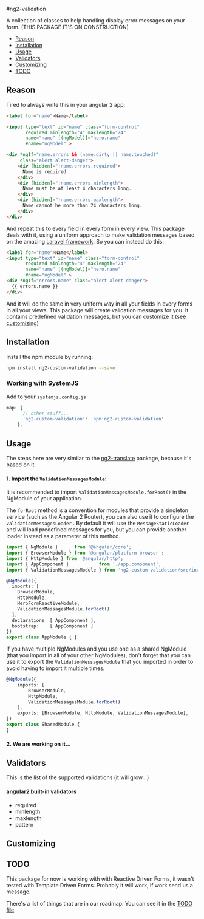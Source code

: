 #ng2-validation

A collection of classes to help handling display error messages on your form. (THIS PACKAGE IT'S ON CONSTRUCTION)

* [Reason](#reason)
* [Installation](#installation)
* [Usage](#usage)
* [Validators](#validators)
* [Customizing](#customizing)
* [TODO](#todo)

## Reason

Tired to always write this in your angular 2 app:
```html
<label for="name">Name</label>

<input type="text" id="name" class="form-control"
       required minlength="4" maxlength="24"
       name="name" [(ngModel)]="hero.name"
       #name="ngModel" >

<div *ngIf="name.errors && (name.dirty || name.touched)"
     class="alert alert-danger">
    <div [hidden]="!name.errors.required">
      Name is required
    </div>
    <div [hidden]="!name.errors.minlength">
      Name must be at least 4 characters long.
    </div>
    <div [hidden]="!name.errors.maxlength">
      Name cannot be more than 24 characters long.
    </div>
</div>

```

And repeat this to every field in every form in every view.
This package deals with it, using a uniform approach to make validation messages based on the amazing [Laravel framework](https://laravel.com/docs/5.3/validation#working-with-error-messages).
So you can instead do this: 

```html
<label for="name">Name</label>
<input type="text" id="name" class="form-control"
       required minlength="4" maxlength="24"
       name="name" [(ngModel)]="hero.name"
       #name="ngModel" >
<div *ngIf="errors.name" class="alert alert-danger">
  {{ errors.name }}
</div>
```

And it will do the same in very uniform way in all your fields in every forms in all your views. This package will create validation messages for you. It contains predefined validation messages, but you can customize it (see [customizing](#customizing))

## Installation
Install the npm module by running:
```sh
npm install ng2-custom-validation --save
```

### Working with SystemJS
Add to your `systemjs.config.js`

```js
map: {
      // other stuff...
      'ng2-custom-validation': 'npm:ng2-custom-validation'
    },
```

## Usage
The steps here are very similar to the [ng2-translate](https://github.com/ocombe/ng2-translate) package, because it's based on it.

#### 1. Import the `ValidationMessagesModule`:
It is recommended to import `ValidationMessagesModule.forRoot()` in the NgModule of your application.

The `forRoot` method is a convention for modules that provide a singleton service (such as the Angular 2 Router), you can also use it to configure the `ValidationMessagesLoader` . By default it will use the `MessageStaticLoader` and will load predefined messages for you, but you can provide another loader instead as a parameter of this method.

```ts
import { NgModule }      from '@angular/core';
import { BrowserModule } from '@angular/platform-browser';
import { HttpModule } from '@angular/http';
import { AppComponent }           from './app.component';
import { ValidationMessagesModule } from 'ng2-custom-validation/src/index';

@NgModule({
  imports: [
    BrowserModule,
    HttpModule,
    HeroFormReactiveModule,
    ValidationMessagesModule.forRoot()
  ],
  declarations: [ AppComponent ],
  bootstrap:    [ AppComponent ]
})
export class AppModule { }
```

If you have multiple NgModules and you use one as a shared NgModule (that you import in all of your other NgModules), don't forget that you can use it to export the `ValidationMessagesModule` that you imported in order to avoid having to import it multiple times.

```ts
@NgModule({
    imports: [
        BrowserModule,
        HttpModule,
        ValidationMessagesModule.forRoot()
    ],
    exports: [BrowserModule, HttpModule, ValidationMessagesModule],
})
export class SharedModule {
}
```

#### 2. We are working on it...

## Validators
This is the list of the supported validations (it will grow...)

#### angular2 built-in validators

- required
- minlength
- maxlength
- pattern

## Customizing


## TODO
This package for now is working with with Reactive Driven Forms, it wasn't tested with Template Driven Forms. 
Probably it will work, if work send us a message.

There's a list of things that are in our roadmap. You can see it in the [TODO file](https://github.com/ouracademy/ng2-validation/blob/master/TODO)
